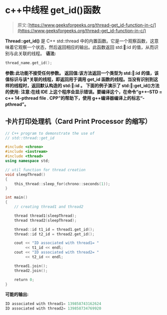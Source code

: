 # c++中线程 get_id()函数

> 原文:[https://www.geeksforgeeks.org/thread-get_id-function-in-c/](https://www.geeksforgeeks.org/thread-get_id-function-in-c/)

**Thread::get_id()** 是 C++ std::thread 中的内置函数。它是一个观察函数，这意味着它观察一个状态，然后返回相应的输出。此函数返回 std::thread::id 的值，从而识别与此关联的线程。
**语法:**

```cpp
thread_name.get_id();
```

**参数:**此功能不接受任何参数。
**返回值:**该方法返回一个类型为 **std::thread::id** 的值，该值标识与该*关联的线程，即返回用于调用 get_id 函数的**线程。当没有识别到这样的线程时，返回**默认构造的 std::thread::id** 。
下面的例子演示了 std::thread::get_id()方法的使用:
**注意**:在线 IDE 上这个程序会显示错误。要编译这个，在命令“**g++–STD = c++ 14-pthread file . CPP**”的帮助下，使用 g++编译器编译上的标志“-pthread”。** 

## 卡片打印处理机（Card Print Processor 的缩写）

```cpp
// C++ program to demonstrate the use of
// std::thread::get_id

#include <chrono>
#include <iostream>
#include <thread>
using namespace std;

// util function for thread creation
void sleepThread()
{
    this_thread::sleep_for(chrono::seconds(1));
}

int main()
{
    // creating thread1 and thread2

    thread thread1(sleepThread);
    thread thread2(sleepThread);

    thread::id t1_id = thread1.get_id();
    thread::id t2_id = thread2.get_id();

    cout << "ID associated with thread1= "
         << t1_id << endl;
    cout << "ID associated with thread2= "
         << t2_id << endl;

    thread1.join();
    thread2.join();

    return 0;
}
```

**可能的输出:**

```cpp
ID associated with thread1= 139858743162624
ID associated with thread2= 139858734769920
```